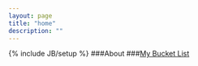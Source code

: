```yaml
---
layout: page
title: "home"
description: ""
---
```

{% include JB/setup %}
###About
###[My Bucket List](./bucketlist.md)

